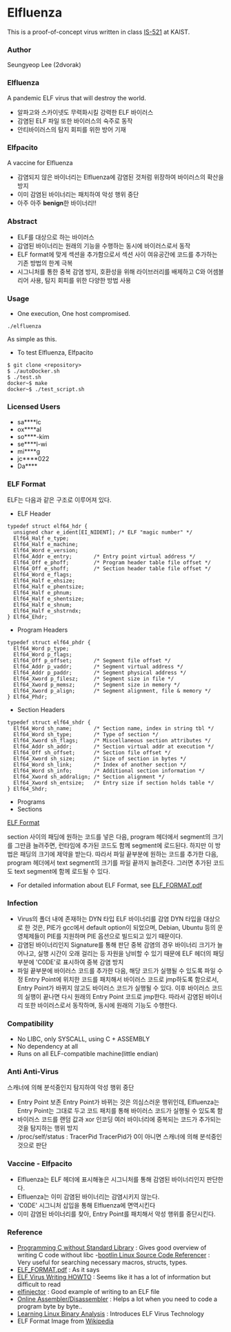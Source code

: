 # Elfluenza

This is a proof-of-concept virus written in class
[IS-521](https://github.com/KAIST-IS521/) at KAIST.

### Author

Seungyeop Lee (2dvorak)

### Elfluenza

A pandemic ELF virus that will destroy the world.

- 알파고와 스카이넷도 무력화시킬 강력한 ELF 바이러스
- 감염된 ELF 파일 또한 바이러스의 숙주로 동작
- 안티바이러스의 탐지 회피를 위한 방어 기재

### Elfpacito

A vaccine for Elfluenza

- 감염되지 않은 바이너리는 Elfluenza에 감염된 것처럼 위장하여 바이러스의 확산을 방지
- 이미 감염된 바이너리는 패치하여 악성 행위 중단
- 아주 아주 **benign**한 바이너리!!

### Abstract

- ELF를 대상으로 하는 바이러스
- 감염된 바이너리는 원래의 기능을 수행하는 동시에 바이러스로서 동작
- ELF format에 맞게 섹션을 추가함으로서 섹션 사이 여유공간에 코드를 추가하는 기존 방법의 한계 극복
- 시그니처를 통한 중복 감염 방지, 호환성을 위해 라이브러리를 배제하고 C와 어셈블리어 사용, 탐지 회피를 위한 다양한  방법 사용

### Usage

- One execution, One host compromised.
```
./elfluenza
```
As simple as this.

- To test Elfluenza, Elfpacito
```
$ git clone <repository>
$ ./autoDocker.sh
$ ./test.sh
docker~$ make
docker~$ ./test_script.sh
```

### Licensed Users

- sa****lc
- ox****al
- so****-kim
- se****l-wi
- mi****g
- jc****022
- Da****

### ELF Format

ELF는 다음과 같은 구조로 이루어져 있다.
- ELF Header
```
typedef struct elf64_hdr {
  unsigned char	e_ident[EI_NIDENT];	/* ELF "magic number" */
  Elf64_Half e_type;
  Elf64_Half e_machine;
  Elf64_Word e_version;
  Elf64_Addr e_entry;		/* Entry point virtual address */
  Elf64_Off e_phoff;		/* Program header table file offset */
  Elf64_Off e_shoff;		/* Section header table file offset */
  Elf64_Word e_flags;
  Elf64_Half e_ehsize;
  Elf64_Half e_phentsize;
  Elf64_Half e_phnum;
  Elf64_Half e_shentsize;
  Elf64_Half e_shnum;
  Elf64_Half e_shstrndx;
} Elf64_Ehdr;
```
- Program Headers
```
typedef struct elf64_phdr {
  Elf64_Word p_type;
  Elf64_Word p_flags;
  Elf64_Off p_offset;		/* Segment file offset */
  Elf64_Addr p_vaddr;		/* Segment virtual address */
  Elf64_Addr p_paddr;		/* Segment physical address */
  Elf64_Xword p_filesz;		/* Segment size in file */
  Elf64_Xword p_memsz;		/* Segment size in memory */
  Elf64_Xword p_align;		/* Segment alignment, file & memory */
} Elf64_Phdr;
```
- Section Headers
```
typedef struct elf64_shdr {
  Elf64_Word sh_name;		/* Section name, index in string tbl */
  Elf64_Word sh_type;		/* Type of section */
  Elf64_Xword sh_flags;		/* Miscellaneous section attributes */
  Elf64_Addr sh_addr;		/* Section virtual addr at execution */
  Elf64_Off sh_offset;		/* Section file offset */
  Elf64_Xword sh_size;		/* Size of section in bytes */
  Elf64_Word sh_link;		/* Index of another section */
  Elf64_Word sh_info;		/* Additional section information */
  Elf64_Xword sh_addralign;	/* Section alignment */
  Elf64_Xword sh_entsize;	/* Entry size if section holds table */
} Elf64_Shdr;
```
- Programs
- Sections

[ELF Format](https://upload.wikimedia.org/wikipedia/commons/7/77/Elf-layout--en.svg)

section 사이의 패딩에 원하는 코드를 넣은 다음, program 헤더에서 segment의 크기를 그만큼 늘려주면, 런타임에 추가된 코드도 함께 segment에 로드된다. 하지만 이 방법은 패딩의 크기에 제약을 받는다. 따라서 파일 끝부분에 원하는 코드를 추가한 다음, program 헤더에서 text segment의 크기를 파일 끝까지 늘려준다. 그러면 추가된 코드도 text segment에 함께 로드될 수 있다.

- For detailed information about ELF Format, see [ELF_FORMAT.pdf](http://www.skyfree.org/linux/references/ELF_Format.pdf)

### Infection

- Virus의 폴더 내에 존재하는 DYN 타입 ELF 바이너리를 감염
DYN 타입을 대상으로 한 것은, PIE가 gcc에서 default option이 되었으며, Debian, Ubuntu 등의 운영체제들이 PIE를 지원하며 PIE 옵션으로 빌드되고 있기 때문이다.
- 감염된 바이너리인지 Signature를 통해 판단
중복 감염의 경우 바이너리 크기가 늘어나고, 실행 시간이 오래 걸리는 등 자원을 낭비할 수 있기 때문에 ELF 헤더의 패딩 부분에 'C0DE'로 표시하여 중복 감염 방지
- 파일 끝부분에 바이러스 코드를 추가한 다음, 해당 코드가 실행될 수 있도록 파일 수정
Entry Point에 위치한 코드를 패치해서 바이러스 코드로 jmp하도록 함으로서, Entry Point가 바뀌지 않고도 바이러스 코드가 실행될 수 있다. 이후 바이러스 코드의 실행이 끝나면 다시 원래의 Entry Point 코드로 jmp한다. 따라서 감염된 바이너리 또한 바이러스로서 동작하며, 동시에 원래의 기능도 수행한다.

### Compatibility

- No LIBC, only SYSCALL, using C + ASSEMBLY
- No dependency at all
- Runs on all ELF-compatible machine(little endian)

### Anti Anti-Virus

스캐너에 의해 분석중인지 탐지하여 악성 행위 중단
- Entry Point 보존
Entry Point가 바뀌는 것은 의심스러운 행위인데, Elfluenza는 Entry Point는 그대로 두고 코드 패치를 통해 바이러스 코드가 실행될 수 있도록 함
- 바이러스 코드를 랜덤 값과 xor 인코딩
여러 바이너리에 중복되는 코드가 추가되는 것을 탐지하는 행위 방지
- /proc/self/status : TracerPid
TracerPid가 0이 아니면 스캐너에 의해 분석중인 것으로 판단

### Vaccine - Elfpacito

- Elfluenza는 ELF 헤더에 표시해놓은 시그니처를 통해 감염된 바이너리인지 판단한다.
- Elfluenza는 이미 감염된 바이너리는 감염시키지 않는다.
- 'C0DE' 시그니처 삽입을 통해 Elfluenza에 면역시킨다
- 이미 감염된 바이너리를 찾아, Entry Point를 패치해서 악성 행위를 중단시킨다.

### Reference

- [Programming C without Standard Library](http://weeb.ddns.net/0/programming/c_without_standard_library_linux.txt) : Gives good overview of writing C code without libc
-[bootlin Linux Source Code Referencer](https://elixir.bootlin.com/linux/latest/source) : Very useful for searching necessary macros, structs, types.
- [ELF_FORMAT.pdf](http://www.skyfree.org/linux/references/ELF_Format.pdf) : As it says
- [ELF Virus Writing HOWTO](http://virus.enemy.org/virus-writing-HOWTO/_html/index.html) : Seems like it has a lot of information but difficult to read
- [elfinjector](https://github.com/mfaerevaag/elfinjector) : Good example of writing to an ELF file
- [Online Assembler/Disassembler](https://defuse.ca/online-x86-assembler.htm) : Helps a lot when you need to code a program byte by byte..
- [Learning Linux Binary Analysis](http://index-of.es/Miscellanous/Learning%20Linux%20Binary%20Analysis.pdf) : Introduces ELF Virus Technology
- ELF Format Image from [Wikipedia](https://en.wikipedia.org/wiki/Executable_and_Linkable_Format)
